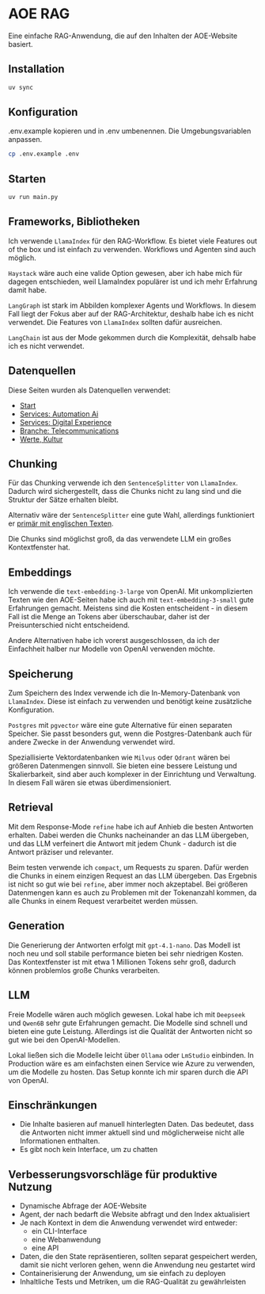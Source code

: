 # AOE RAG

Eine einfache RAG-Anwendung, die auf den Inhalten der AOE-Website basiert.

## Installation

```bash
uv sync
```

## Konfiguration

.env.example kopieren und in .env umbenennen. Die Umgebungsvariablen anpassen.

```bash
cp .env.example .env
```

## Starten

```bash
uv run main.py
```

## Frameworks, Bibliotheken

Ich verwende `LlamaIndex` für den RAG-Workflow. Es bietet viele Features out of the box und ist einfach zu verwenden. Workflows und Agenten sind auch möglich.

`Haystack` wäre auch eine valide Option gewesen, aber ich habe mich für dagegen entschieden, weil LlamaIndex populärer ist und ich mehr Erfahrung damit habe.

`LangGraph` ist stark im Abbilden komplexer Agents und Workflows. In diesem Fall liegt der Fokus aber auf der RAG-Architektur, deshalb habe ich es nicht verwendet. Die Features von `LlamaIndex` sollten dafür ausreichen.

`LangChain` ist aus der Mode gekommen durch die Komplexität, dehsalb habe ich es nicht verwendet.

## Datenquellen

Diese Seiten wurden als Datenquellen verwendet:

- [Start](https://www.aoe.com/de)
- [Services: Automation Ai](https://www.aoe.com/de/services/automation-ai)
- [Services: Digital Experience](https://www.aoe.com/de/services/digital-experience)
- [Branche: Telecommunications](https://www.aoe.com/de/branchen/telecommunications)
- [Werte, Kultur](https://www.aoe.com/de/ueber-uns/values-culture)

## Chunking

Für das Chunking verwende ich den `SentenceSplitter` von `LlamaIndex`. Dadurch wird sichergestellt, dass die Chunks nicht zu lang sind und die Struktur der Sätze erhalten bleibt.

Alternativ wäre der `SentenceSplitter` eine gute Wahl, allerdings funktioniert er [primär mit englischen Texten](https://docs.llamaindex.ai/en/stable/examples/node_parsers/semantic_chunking/).

Die Chunks sind möglichst groß, da das verwendete LLM ein großes Kontextfenster hat.

## Embeddings

Ich verwende die `text-embedding-3-large` von OpenAI. Mit unkomplizierten Texten wie den AOE-Seiten habe ich auch mit `text-embedding-3-small` gute Erfahrungen gemacht. Meistens sind die Kosten entscheident - in diesem Fall ist die Menge an Tokens aber überschaubar, daher ist der Preisunterschied nicht entscheidend.

Andere Alternativen habe ich vorerst ausgeschlossen, da ich der Einfachheit halber nur Modelle von OpenAI verwenden möchte.

## Speicherung

Zum Speichern des Index verwende ich die In-Memory-Datenbank von `LlamaIndex`. Diese ist einfach zu verwenden und benötigt keine zusätzliche Konfiguration.

`Postgres` mit `pgvector` wäre eine gute Alternative für einen separaten Speicher. Sie passt besonders gut, wenn die Postgres-Datenbank auch für andere Zwecke in der Anwendung verwendet wird.

Speziallisierte Vektordatenbanken wie `Milvus` oder `Qdrant` wären bei größeren Datenmengen sinnvoll. Sie bieten eine bessere Leistung und Skalierbarkeit, sind aber auch komplexer in der Einrichtung und Verwaltung. In diesem Fall wären sie etwas überdimensioniert.

## Retrieval

Mit dem Response-Mode `refine` habe ich auf Anhieb die besten Antworten erhalten. Dabei werden die Chunks nacheinander an das LLM übergeben, und das LLM verfeinert die Antwort mit jedem Chunk - dadurch ist die Antwort präziser und relevanter.

Beim testen verwende ich `compact`, um Requests zu sparen. Dafür werden die Chunks in einem einzigen Request an das LLM übergeben. Das Ergebnis ist nicht so gut wie bei `refine`, aber immer noch akzeptabel. Bei größeren Datenmengen kann es auch zu Problemen mit der Tokenanzahl kommen, da alle Chunks in einem Request verarbeitet werden müssen.

## Generation

Die Generierung der Antworten erfolgt mit `gpt-4.1-nano`. Das Modell ist noch neu und soll stabile performance bieten bei sehr niedrigen Kosten. Das Kontextfenster ist mit etwa 1 Millionen Tokens sehr groß, dadurch können problemlos große Chunks verarbeiten.

## LLM

Freie Modelle wären auch möglich gewesen. Lokal habe ich mit `Deepseek` und `Qwen6B` sehr gute Erfahrungen gemacht. Die Modelle sind schnell und bieten eine gute Leistung. Allerdings ist die Qualität der Antworten nicht so gut wie bei den OpenAI-Modellen.

Lokal ließen sich die Modelle leicht über `Ollama` oder `LmStudio` einbinden. In Production wäre es am einfachsten einen Service wie Azure zu verwenden, um die Modelle zu hosten. Das Setup konnte ich mir sparen durch die API von OpenAI.

## Einschränkungen

- Die Inhalte basieren auf manuell hinterlegten Daten. Das bedeutet, dass die Antworten nicht immer aktuell sind und möglicherweise nicht alle Informationen enthalten.
- Es gibt noch kein Interface, um zu chatten

## Verbesserungsvorschläge für produktive Nutzung

- Dynamische Abfrage der AOE-Website
- Agent, der nach bedarft die Website abfragt und den Index aktualisiert
- Je nach Kontext in dem die Anwendung verwendet wird entweder:
    - ein CLI-Interface
    - eine Webanwendung
    - eine API
- Daten, die den State repräsentieren, sollten separat gespeichert werden, damit sie nicht verloren gehen, wenn die Anwendung neu gestartet wird
- Containerisierung der Anwendung, um sie einfach zu deployen
- Inhaltliche Tests und Metriken, um die RAG-Qualität zu gewährleisten
